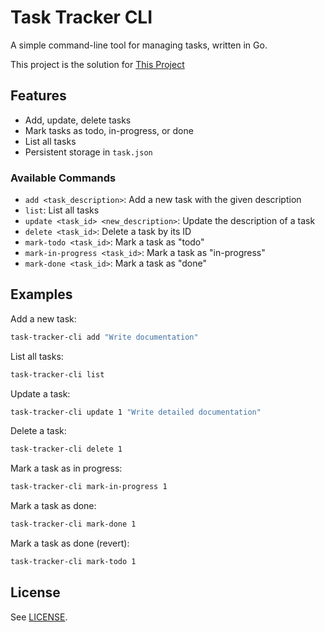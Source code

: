 # Task Tracker CLI

A simple command-line tool for managing tasks, written in Go.

This project is the solution for [This Project](https://roadmap.sh/projects/task-tracker)

## Features
- Add, update, delete tasks
- Mark tasks as todo, in-progress, or done
- List all tasks
- Persistent storage in `task.json`


### Available Commands

- `add <task_description>`: Add a new task with the given description
- `list`: List all tasks
- `update <task_id> <new_description>`: Update the description of a task
- `delete <task_id>`: Delete a task by its ID
- `mark-todo <task_id>`: Mark a task as "todo"
- `mark-in-progress <task_id>`: Mark a task as "in-progress"
- `mark-done <task_id>`: Mark a task as "done"

## Examples

Add a new task:
```sh
task-tracker-cli add "Write documentation"
```

List all tasks:
```sh
task-tracker-cli list
```

Update a task:
```sh
task-tracker-cli update 1 "Write detailed documentation"
```

Delete a task:
```sh
task-tracker-cli delete 1
```

Mark a task as in progress:
```sh
task-tracker-cli mark-in-progress 1
```

Mark a task as done:
```sh
task-tracker-cli mark-done 1
```

Mark a task as done (revert):
```sh
task-tracker-cli mark-todo 1
```

## License
See [LICENSE](../LICENSE).
